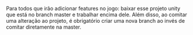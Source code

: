 Para todos que irão adicionar features no jogo: baixar esse projeto unity que está no branch master e trabalhar encima dele.
Além disso, ao comitar uma alteração ao projeto, é obrigatório criar uma nova branch ao invés de comitar diretamente na master.
